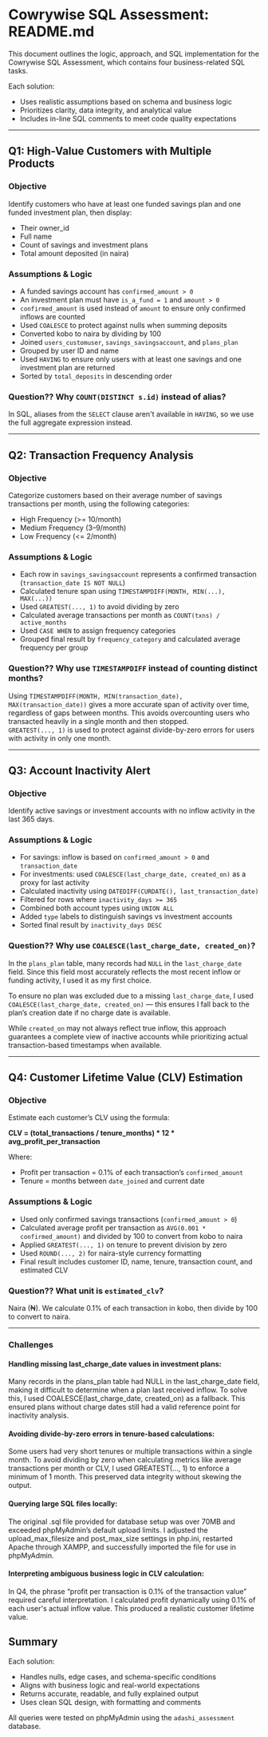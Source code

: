 # Cowrywise SQL Assessment: README.md

This document outlines the logic, approach, and SQL implementation for the Cowrywise SQL Assessment, which contains four business-related SQL tasks.

Each solution:

- Uses realistic assumptions based on schema and business logic  
- Prioritizes clarity, data integrity, and analytical value  
- Includes in-line SQL comments to meet code quality expectations

---

## Q1: High-Value Customers with Multiple Products

### Objective

Identify customers who have at least one funded savings plan and one funded investment plan, then display:

- Their owner_id  
- Full name  
- Count of savings and investment plans  
- Total amount deposited (in naira)

### Assumptions & Logic

- A funded savings account has `confirmed_amount > 0`  
- An investment plan must have `is_a_fund = 1` and `amount > 0`  
- `confirmed_amount` is used instead of `amount` to ensure only confirmed inflows are counted  
- Used `COALESCE` to protect against nulls when summing deposits  
- Converted kobo to naira by dividing by 100  
- Joined `users_customuser`, `savings_savingsaccount`, and `plans_plan`  
- Grouped by user ID and name  
- Used `HAVING` to ensure only users with at least one savings and one investment plan are returned  
- Sorted by `total_deposits` in descending order

### Question?? Why `COUNT(DISTINCT s.id)` instead of alias?

In SQL, aliases from the `SELECT` clause aren't available in `HAVING`, so we use the full aggregate expression instead.

---

## Q2: Transaction Frequency Analysis

### Objective

Categorize customers based on their average number of savings transactions per month, using the following categories:

- High Frequency (>= 10/month)  
- Medium Frequency (3–9/month)  
- Low Frequency (<= 2/month)

### Assumptions & Logic

- Each row in `savings_savingsaccount` represents a confirmed transaction (`transaction_date IS NOT NULL`)  
- Calculated tenure span using `TIMESTAMPDIFF(MONTH, MIN(...), MAX(...))`  
- Used `GREATEST(..., 1)` to avoid dividing by zero  
- Calculated average transactions per month as `COUNT(txns) / active_months`  
- Used `CASE WHEN` to assign frequency categories  
- Grouped final result by `frequency_category` and calculated average frequency per group

### Question?? Why use `TIMESTAMPDIFF` instead of counting distinct months?

Using `TIMESTAMPDIFF(MONTH, MIN(transaction_date), MAX(transaction_date))` gives a more accurate span of activity over time, regardless of gaps between months. This avoids overcounting users who transacted heavily in a single month and then stopped.  
`GREATEST(..., 1)` is used to protect against divide-by-zero errors for users with activity in only one month.

---

## Q3: Account Inactivity Alert

### Objective

Identify active savings or investment accounts with no inflow activity in the last 365 days.

### Assumptions & Logic

- For savings: inflow is based on `confirmed_amount > 0` and `transaction_date`  
- For investments: used `COALESCE(last_charge_date, created_on)` as a proxy for last activity  
- Calculated inactivity using `DATEDIFF(CURDATE(), last_transaction_date)`  
- Filtered for rows where `inactivity_days >= 365`  
- Combined both account types using `UNION ALL`  
- Added `type` labels to distinguish savings vs investment accounts  
- Sorted final result by `inactivity_days DESC`

### Question?? Why use `COALESCE(last_charge_date, created_on)`?

In the `plans_plan` table, many records had `NULL` in the `last_charge_date` field. Since this field most accurately reflects the most recent inflow or funding activity, I used it as my first choice.

To ensure no plan was excluded due to a missing `last_charge_date`, I used `COALESCE(last_charge_date, created_on)` — this ensures I fall back to the plan’s creation date if no charge date is available.

While `created_on` may not always reflect true inflow, this approach guarantees a complete view of inactive accounts while prioritizing actual transaction-based timestamps when available.

---

## Q4: Customer Lifetime Value (CLV) Estimation

### Objective

Estimate each customer’s CLV using the formula:

**CLV = (total_transactions / tenure_months) * 12 * avg_profit_per_transaction**

Where:

- Profit per transaction = 0.1% of each transaction’s `confirmed_amount`  
- Tenure = months between `date_joined` and current date

### Assumptions & Logic

- Used only confirmed savings transactions (`confirmed_amount > 0`)  
- Calculated average profit per transaction as `AVG(0.001 * confirmed_amount)` and divided by 100 to convert from kobo to naira  
- Applied `GREATEST(..., 1)` on tenure to prevent division by zero  
- Used `ROUND(..., 2)` for naira-style currency formatting  
- Final result includes customer ID, name, tenure, transaction count, and estimated CLV

### Question?? What unit is `estimated_clv`?

Naira (₦). We calculate 0.1% of each transaction in kobo, then divide by 100 to convert to naira.

---
### Challenges

#### Handling missing last_charge_date values in investment plans:
Many records in the plans_plan table had NULL in the last_charge_date field, making it difficult to determine when a plan last received inflow. To solve this, I used COALESCE(last_charge_date, created_on) as a fallback. This ensured plans without charge dates still had a valid reference point for inactivity analysis.

#### Avoiding divide-by-zero errors in tenure-based calculations:
Some users had very short tenures or multiple transactions within a single month. To avoid dividing by zero when calculating metrics like average transactions per month or CLV, I used GREATEST(..., 1) to enforce a minimum of 1 month. This preserved data integrity without skewing the output.

#### Querying large SQL files locally:
The original .sql file provided for database setup was over 70MB and exceeded phpMyAdmin’s default upload limits. I adjusted the upload_max_filesize and post_max_size settings in php.ini, restarted Apache through XAMPP, and successfully imported the file for use in phpMyAdmin.

#### Interpreting ambiguous business logic in CLV calculation:
In Q4, the phrase “profit per transaction is 0.1% of the transaction value” required careful interpretation. I calculated profit dynamically using 0.1% of each user's actual inflow value. This produced a realistic customer lifetime value.


## Summary

Each solution:

- Handles nulls, edge cases, and schema-specific conditions  
- Aligns with business logic and real-world expectations  
- Returns accurate, readable, and fully explained output  
- Uses clean SQL design, with formatting and comments  

All queries were tested on phpMyAdmin using the `adashi_assessment` database.
